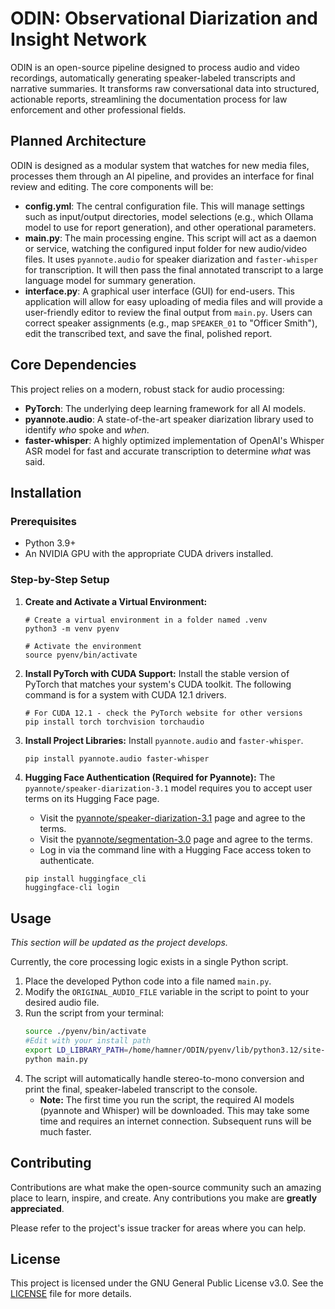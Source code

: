 # **ODIN: Observational Diarization and Insight Network**

ODIN is an open-source pipeline designed to process audio and video recordings, automatically generating speaker-labeled transcripts and narrative summaries. It transforms raw conversational data into structured, actionable reports, streamlining the documentation process for law enforcement and other professional fields.

## **Planned Architecture**

ODIN is designed as a modular system that watches for new media files, processes them through an AI pipeline, and provides an interface for final review and editing. The core components will be:

  * **config.yml**: The central configuration file. This will manage settings such as input/output directories, model selections (e.g., which Ollama model to use for report generation), and other operational parameters.
  * **main.py**: The main processing engine. This script will act as a daemon or service, watching the configured input folder for new audio/video files. It uses `pyannote.audio` for speaker diarization and `faster-whisper` for transcription. It will then pass the final annotated transcript to a large language model for summary generation.
  * **interface.py**: A graphical user interface (GUI) for end-users. This application will allow for easy uploading of media files and will provide a user-friendly editor to review the final output from `main.py`. Users can correct speaker assignments (e.g., map `SPEAKER_01` to "Officer Smith"), edit the transcribed text, and save the final, polished report.

## **Core Dependencies**

This project relies on a modern, robust stack for audio processing:

  * **PyTorch**: The underlying deep learning framework for all AI models.
  * **pyannote.audio**: A state-of-the-art speaker diarization library used to identify *who* spoke and *when*.
  * **faster-whisper**: A highly optimized implementation of OpenAI's Whisper ASR model for fast and accurate transcription to determine *what* was said.

## **Installation**

### Prerequisites

  * Python 3.9+
  * An NVIDIA GPU with the appropriate CUDA drivers installed.

### Step-by-Step Setup

1.  **Create and Activate a Virtual Environment:**

    ```
    # Create a virtual environment in a folder named .venv
    python3 -m venv pyenv

    # Activate the environment
    source pyenv/bin/activate
    ```

2.  **Install PyTorch with CUDA Support:**
    Install the stable version of PyTorch that matches your system's CUDA toolkit. The following command is for a system with CUDA 12.1 drivers.

    ```
    # For CUDA 12.1 - check the PyTorch website for other versions
    pip install torch torchvision torchaudio
    ```

3.  **Install Project Libraries:**
    Install `pyannote.audio` and `faster-whisper`.

    ```bash
    pip install pyannote.audio faster-whisper
    ```

4.  **Hugging Face Authentication (Required for Pyannote):**
    The `pyannote/speaker-diarization-3.1` model requires you to accept user terms on its Hugging Face page.

      * Visit the [pyannote/speaker-diarization-3.1](https://huggingface.co/pyannote/speaker-diarization-3.1) page and agree to the terms.
      * Visit the [pyannote/segmentation-3.0](https://huggingface.co/pyannote/segmentation-3.0) page and agree to the terms.
      * Log in via the command line with a Hugging Face access token to authenticate.

    <!-- end list -->

    ```
    pip install huggingface_cli
    huggingface-cli login
    ```

## **Usage**

*This section will be updated as the project develops.*

Currently, the core processing logic exists in a single Python script.

1.  Place the developed Python code into a file named `main.py`.
2.  Modify the `ORIGINAL_AUDIO_FILE` variable in the script to point to your desired audio file.
3.  Run the script from your terminal:
    ```bash
    source ./pyenv/bin/activate
    #Edit with your install path
    export LD_LIBRARY_PATH=/home/hamner/ODIN/pyenv/lib/python3.12/site-packages/nvidia/cudnn/lib:$LD_LIBRARY_PATH
    python main.py
    ```
4.  The script will automatically handle stereo-to-mono conversion and print the final, speaker-labeled transcript to the console.
      * **Note:** The first time you run the script, the required AI models (pyannote and Whisper) will be downloaded. This may take some time and requires an internet connection. Subsequent runs will be much faster.

## **Contributing**

Contributions are what make the open-source community such an amazing place to learn, inspire, and create. Any contributions you make are **greatly appreciated**.

Please refer to the project's issue tracker for areas where you can help.

## **License**

This project is licensed under the GNU General Public License v3.0. See the [LICENSE](https://www.gnu.org/licenses/gpl-3.0.en.html) file for more details.
